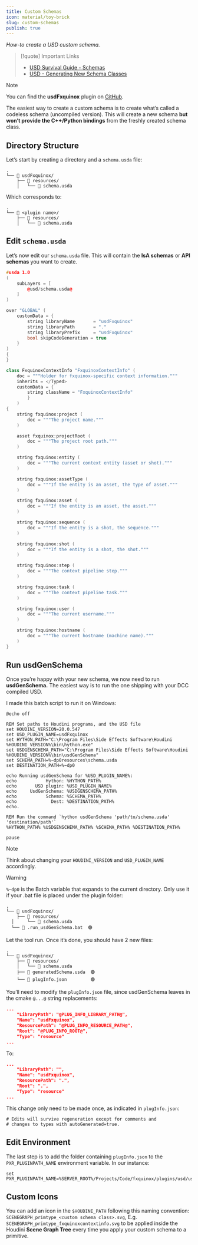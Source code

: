 ```yaml
---
title: Custom Schemas
icon: material/toy-brick
slug: custom-schemas
publish: true
---
```


_How-to create a USD custom schema._

> [!quote] Important Links
> - [USD Survival Guide - Schemas](https://lucascheller.github.io/VFX-UsdSurvivalGuide/core/plugins/schemas.html)
> - [USD - Generating New Schema Classes](https://openusd.org/release/tut_generating_new_schema.html)

> [!note]
> You can find the **usdFxquinox** plugin on [GitHub](https://github.com/healkeiser/fxquinox/tree/main/plugins/usd/usdFxquinox).

The easiest way to create a custom schema is to create what’s called a codeless schema (uncompiled version). This will create a new schema **but won’t provide the C++/Python bindings** from the freshly created schema class.

## Directory Structure

Let’s start by creating a directory and a `schema.usda` file:

```
.
└── 📁 usdFxquinox/
    ├── 📁 resources/
	│   └── 📄 schema.usda
```

Which corresponds to:

```
.
└── 📁 <plugin name>/
    ├── 📁 resources/
	│   └── 📄 schema.usda
```

## Edit `schema.usda`

Let’s now edit our `schema.usda` file. This will contain the **IsA schemas** or **API schemas** you want to create.

``` C++
#usda 1.0
(
    subLayers = [
        @usd/schema.usda@
    ]
)

over "GLOBAL" (
    customData = {
        string libraryName       = "usdFxquinox"
        string libraryPath       = "."
        string libraryPrefix     = "usdFxquinox"
        bool skipCodeGeneration = true
    }
)
{
}

class FxquinoxContextInfo "FxquinoxContextInfo" (
    doc = """Holder for fxquinox-specific context information."""
    inherits = </Typed>
    customData = {
        string className = "FxquinoxContextInfo"
        }
    )
{
    string fxquinox:project (
        doc = """The project name."""
    )

    asset fxquinox:projectRoot (
        doc = """The project root path."""
    )

    string fxquinox:entity (
        doc = """The current context entity (asset or shot)."""
    )

    string fxquinox:assetType (
        doc = """If the entity is an asset, the type of asset."""
    )

    string fxquinox:asset (
        doc = """If the entity is an asset, the asset."""
    )

    string fxquinox:sequence (
        doc = """If the entity is a shot, the sequence."""
    )

    string fxquinox:shot (
        doc = """If the entity is a shot, the shot."""
    )

    string fxquinox:step (
        doc = """The context pipeline step."""
    )

    string fxquinox:task (
        doc = """The context pipeline task."""
    )

    string fxquinox:user (
        doc = """The current username."""
    )

    string fxquinox:hostname (
        doc = """The current hostname (machine name)."""
    )
}


```

## Run usdGenSchema

Once you’re happy with your new schema, we now need to run **usdGenSchema.** The easiest way is to run the one shipping with your DCC compiled USD.

I made this batch script to run it on Windows:

``` shell
@echo off

REM Set paths to Houdini programs, and the USD file
set HOUDINI_VERSION=20.0.547
set USD_PLUGIN_NAME=usdFxquinox
set HYTHON_PATH="C:\Program Files\Side Effects Software\Houdini %HOUDINI_VERSION%\bin\hython.exe"
set USDGENSCHEMA_PATH="C:\Program Files\Side Effects Software\Houdini %HOUDINI_VERSION%\bin\usdGenSchema"
set SCHEMA_PATH=%~dp0resources\schema.usda
set DESTINATION_PATH=%~dp0

echo Running usdGenSchema for %USD_PLUGIN_NAME%:
echo           Hython: %HYTHON_PATH%
echo       USD plugin: %USD_PLUGIN_NAME%
echo     UsdGenSchema: %USDGENSCHEMA_PATH%
echo           Schema: %SCHEMA_PATH%
echo             Dest: %DESTINATION_PATH%
echo.

REM Run the command `hython usdGenSchema 'path/to/schema.usda' 'destination/path'`
%HYTHON_PATH% %USDGENSCHEMA_PATH% %SCHEMA_PATH% %DESTINATION_PATH%

pause
```

> [!note]
> Think about changing your `HOUDINI_VERSION` and `USD_PLUGIN_NAME` accordingly.

> [!warning]
> `%~dp0` is the Batch variable that expands to the current directory. Only use it if your .bat file is placed under the plugin folder:
> ``` 
> .
> └── 📁 usdFxquinox/
>     ├── 📁 resources/
> 	│     └── 📄 schema.usda
> 	└── 📄 .run_usdGenSchema.bat  🟢
> ```

Let the tool run. Once it’s done, you should have 2 new files:

```
.
└── 📁 usdFxquinox/
    ├── 📁 resources/
	│   └── 📄 schema.usda
    ├── 📄 generatedSchema.usda  🟢
    └── 📄 plugInfo.json         🟢
```

You’ll need to modify the `plugInfo.json` file, since usdGenSchema leaves in the cmake `@...@` string replacements:

``` json
...
    "LibraryPath": "@PLUG_INFO_LIBRARY_PATH@",
    "Name": "usdFxquinox",
    "ResourcePath": "@PLUG_INFO_RESOURCE_PATH@",
    "Root": "@PLUG_INFO_ROOT@",
    "Type": "resource"
...
```

To:

``` json
...
	"LibraryPath": "",
	"Name": "usdFxquinox",
	"ResourcePath": ".",
	"Root": ".",
	"Type": "resource"
...
```

This change only need to be made once, as indicated in `plugInfo.json`:

```
# Edits will survive regeneration except for comments and
# changes to types with autoGenerated=true.
```

## Edit Environment

The last step is to add the folder containing `plugInfo.json` to the `PXR_PLUGINPATH_NAME` environment variable. In our instance:

```shell
set PXR_PLUGINPATH_NAME=%SERVER_ROOT%/Projects/Code/fxquinox/plugins/usd/usdFxquinox;%PXR_PLUGINPATH_NAME%
```

## Custom Icons

You can add an icon in the `$HOUDINI_PATH` following this naming convention: `SCENEGRAPH_primtype_<custom schema class>.svg`, E.g. `SCENEGRAPH_primtype_fxquinoxcontextinfo.svg`  to be applied inside the Houdini **Scene Graph Tree** every time you apply your custom schema to a primitive. 

